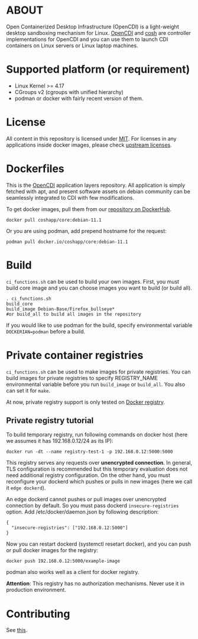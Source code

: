 # ABOUT

Open Containerized Desktop Infrastructure (OpenCDI) is a light-weight desktop sandboxing mechanism for Linux.
[OpenCDI](https://github.com/opencdi/opencdi-scripts) and [cosh](https://gist.github.com/46f9ec7807ccc56f80105eaec7965ac8) are controller implementations for OpenCDI and you can use them to launch CDI containers on Linux servers or Linux laptop machines.

# Supported platform (or requirement)

* Linux Kernel >= 4.17
* CGroups v2 (cgroups with unified hierarchy)
* podman or docker with fairly recent version of them.

# License

All content in this repository is licensed under [MIT](LICENSE). For licenses in any applications inside docker images, please check [upstream licenses](UPSTREM_SOURCE).

# Dockerfiles

This is the [OpenCDI](https://github.com/opencdi/opencdi-scripts) application layers repository.
All application is simply fetched with apt, and present software assets on debian community can be seamlessly integrated to CDI with few modifications.

To get docker images, pull them from our [repository on DockerHub](https://hub.docker.com/u/coshapp).

```
docker pull coshapp/core:debian-11.1
```

Or you are using podman, add prepend hostname for the request: 

```
podman pull docker.io/coshapp/core:debian-11.1
```

# Build

`ci_functions.sh` can be used to build your own images. First, you must build core image and you can choose images you want to build (or build all).

```
. ci_functions.sh
build_core
build_image Debian-Base/Firefox_bullseye*
#or build_all to build all images in the repository
```

If you would like to use podman for the build, specify environmental variable `DOCKERIAN=podman` before a build.

# Private container registries

`ci_functions.sh` can be used to make images for private registries. 
You can build images for private registries to specify REGISTRY_NAME environmental variable before you run `build_image` or `build_all`.
You also can set it for `make`.

At now, private registry support is only tested on [Docker registry](https://docs.docker.com/registry/). 

## Private registry tutorial

To build temporary registry, run following commands on docker host (here we assumes it has 192.168.0.12/24 as its IP):

```
docker run -dt --name registry-test-1 -p 192.168.0.12:5000:5000
```

This registry serves any requests over **unencrypted connection**. In general, TLS configuration is recommended but this temporary evaluation does not need additional registry configuration. On the other hand, you must reconfigure your dockerd which pushes or pulls in new images (here we call it `edge dockerd`).

An edge dockerd cannot pushes or pull images over unencrypted connection by default.
So you must pass dockerd `insecure-registries` option. Add /etc/docker/daemon.json by following description:

```
{
  "insecure-registries": ["192.168.0.12:5000"]
}
```

Now you can restart dockerd (systemctl resetart docker), and you can push or pull docker images for the registry:

```
docker push 192.168.0.12:5000/example-image
```

podman also works well as a client for docker registry. 

**Attention**: This registry has no authorization mechanisms. Never use it in production environment.

# Contributing

See [this](CONTRIBUTING.md).
